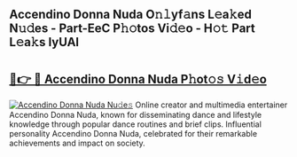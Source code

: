 ## Accendino Donna Nuda O𝚗𝚕yf𝚊ns L𝚎a𝚔ed N𝚞𝚍es - Part-EeC P𝚑𝚘tos Vi𝚍𝚎o - H𝚘𝚝 Part L𝚎a𝚔s IyUAl

# <h2><a href="http://kfanqu1.oniu.top/?m=Accendino+Donna+Nuda">🔗👉 🔴 Accendino Donna Nuda P𝚑ot𝚘𝚜 V𝚒d𝚎o</a></h2>

[![Accendino Donna Nuda Nu𝚍e𝚜](https://i.imgur.com/0qMVB7G.gif)](http://kfanqu1.oniu.top/?m=Accendino+Donna+Nuda)
Online creator and multimedia entertainer Accendino Donna Nuda, known for disseminating dance and lifestyle knowledge through popular dance routines and brief clips. Influential personality Accendino Donna Nuda, celebrated for their remarkable achievements and impact on society.  
